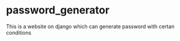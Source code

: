 # password_generator
This is a website on django which can generate password with certan conditions
